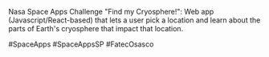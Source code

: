 Nasa Space Apps Challenge "Find my Cryosphere!": Web app (Javascript/React-based) that lets a user pick a location and learn about the parts of Earth's cryosphere that impact that location.

#SpaceApps #SpaceAppsSP #FatecOsasco
